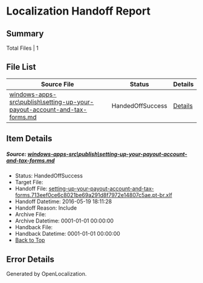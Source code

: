 # <a name='report-top'></a> Localization Handoff Report

## Summary
 Total Files | 1

## File List
 Source File | Status | Details 
 ----------- | ------ | ------- 
 [windows-apps-src\publish\setting-up-your-payout-account-and-tax-forms.md](https://github.com/Microsoft/windows-apps/blob/f17132514a42c50d6bfe716f6be706748c287043/windows-apps-src/publish/setting-up-your-payout-account-and-tax-forms.md) | HandedOffSuccess | [Details](#45cb4e8b65f1aeb75c049a88c143a23350d47b643538)

## Item Details
##### <a name='45cb4e8b65f1aeb75c049a88c143a23350d47b643538'></a> Source: [windows-apps-src\publish\setting-up-your-payout-account-and-tax-forms.md](https://github.com/Microsoft/windows-apps/blob/f17132514a42c50d6bfe716f6be706748c287043/windows-apps-src/publish/setting-up-your-payout-account-and-tax-forms.md)
* Status: HandedOffSuccess
* Target File: 
* Handoff File: [setting-up-your-payout-account-and-tax-forms.713eef0ce6c8021be69a291d8f7972e14807c5ae.pt-br.xlf](https://github.com/Microsoft/WDG.handoff/blob/328e2ef6844716d729160ab294e9d545b16accd2/ol-handoff/Microsoft/windows-apps.pt-br/master/setting-up-your-payout-account-and-tax-forms.713eef0ce6c8021be69a291d8f7972e14807c5ae.pt-br.xlf)
* Handoff Datetime: 2016-05-19 18:11:28
* Handoff Reason: Include
* Archive File: 
* Archive Datetime: 0001-01-01 00:00:00
* Handback File: 
* Handback Datetime: 0001-01-01 00:00:00
* [Back to Top](#report-top)


## Error Details

Generated by OpenLocalization.
